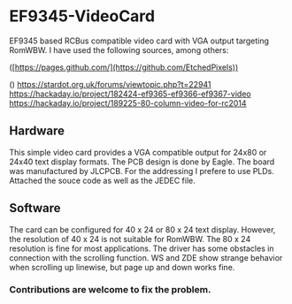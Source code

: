 # EF9345-VideoCard
EF9345 based RCBus compatible video card with VGA output targeting RomWBW. 
I have used the following sources, among others:

([https://pages.github.com/](https://github.com/EtchedPixels))

  ()
    https://stardot.org.uk/forums/viewtopic.php?t=22941
  https://hackaday.io/project/182424-ef9365-ef9366-ef9367-video
  https://hackaday.io/project/189225-80-column-video-for-rc2014

## Hardware
This simple video card provides a VGA compatible output for 24x80 or 24x40 text display formats. The PCB design is done by Eagle. The board was manufactured by JLCPCB. For the addressing I prefere to use PLDs. Attached the souce code as well as the JEDEC file.
## Software
The card can be configured for 40 x 24 or 80 x 24 text display. However, the resolution of 40 x 24 is not suitable for RomWBW. The 80 x 24 resolution is fine for most applications. The driver has some obstacles in connection with the scrolling function. WS and ZDE show strange behavior when scrolling up linewise, but page up and down works fine. 
### Contributions are welcome to fix the problem.
